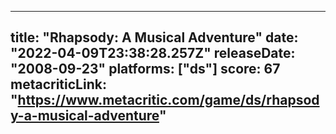 
---
title: "Rhapsody: A Musical Adventure"
date: "2022-04-09T23:38:28.257Z"
releaseDate: "2008-09-23"
platforms: ["ds"]
score: 67
metacriticLink: "https://www.metacritic.com/game/ds/rhapsody-a-musical-adventure"
---
